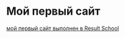 # Мой первый сайт
[мой первый сайт выполнен в Result School](https://walerakubasov.github.io/saitkubasov/)
